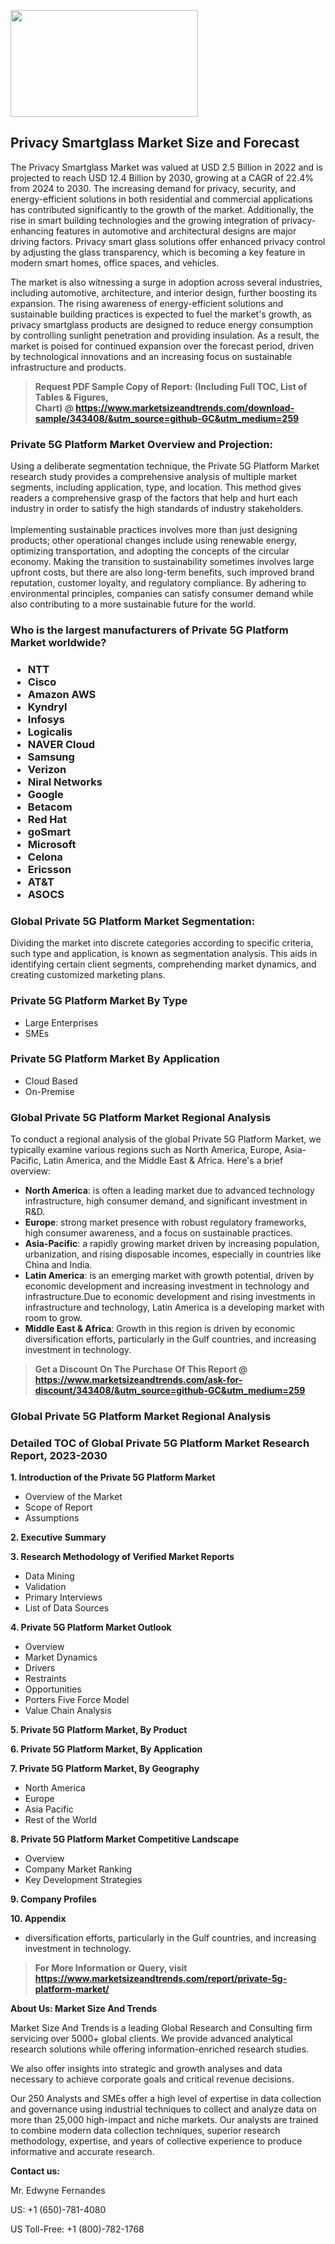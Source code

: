 <p><img class="alignnone size-medium wp-image-20088" src="https://ffe5etoiles.com/wp-content/uploads/2024/12/MST1-300x171.png" alt="" width="300" height="171" /></p><h2>Privacy Smartglass Market Size and Forecast</h2><p>The Privacy Smartglass Market was valued at USD 2.5 Billion in 2022 and is projected to reach USD 12.4 Billion by 2030, growing at a CAGR of 22.4% from 2024 to 2030. The increasing demand for privacy, security, and energy-efficient solutions in both residential and commercial applications has contributed significantly to the growth of the market. Additionally, the rise in smart building technologies and the growing integration of privacy-enhancing features in automotive and architectural designs are major driving factors. Privacy smart glass solutions offer enhanced privacy control by adjusting the glass transparency, which is becoming a key feature in modern smart homes, office spaces, and vehicles.</p><p>The market is also witnessing a surge in adoption across several industries, including automotive, architecture, and interior design, further boosting its expansion. The rising awareness of energy-efficient solutions and sustainable building practices is expected to fuel the market's growth, as privacy smartglass products are designed to reduce energy consumption by controlling sunlight penetration and providing insulation. As a result, the market is poised for continued expansion over the forecast period, driven by technological innovations and an increasing focus on sustainable infrastructure and products.</p></p><blockquote id="" class=""><strong>Request PDF Sample Copy of Report: (Including Full TOC, List of Tables &amp; Figures, Chart)&nbsp;@&nbsp;<strong><a href="https://www.marketsizeandtrends.com/download-sample/343408/&utm_source=github-GC&utm_medium=259" target="_blank">https://www.marketsizeandtrends.com/download-sample/343408/&utm_source=github-GC&utm_medium=259</a></strong></strong></blockquote><h3 id="" class="">Private 5G Platform Market&nbsp;Overview and Projection:</h3><p id="" class="">Using a deliberate segmentation technique, the Private 5G Platform Market research study provides a comprehensive analysis of multiple market segments, including application, type, and location. This method gives readers a comprehensive grasp of the factors that help and hurt each industry in order to satisfy the high standards of industry stakeholders. <br /> <br />Implementing sustainable practices involves more than just designing products; other operational changes include using renewable energy, optimizing transportation, and adopting the concepts of the circular economy. Making the transition to sustainability sometimes involves large upfront costs, but there are also long-term benefits, such improved brand reputation, customer loyalty, and regulatory compliance. By adhering to environmental principles, companies can satisfy consumer demand while also contributing to a more sustainable future for the world.</p><h3 id="" class="">Who is the largest manufacturers of&nbsp;Private 5G Platform Market worldwide?</h3><h3 class=""><p><ul><li>NTT </li><li> Cisco </li><li> Amazon AWS </li><li> Kyndryl </li><li> Infosys </li><li> Logicalis </li><li> NAVER Cloud </li><li> Samsung </li><li> Verizon </li><li> Niral Networks </li><li> Google </li><li> Betacom </li><li> Red Hat </li><li> goSmart </li><li> Microsoft </li><li> Celona </li><li> Ericsson </li><li> AT&T </li><li> ASOCS</li></ul></p></h3><h3 id="" class="">Global&nbsp;Private 5G Platform Market Segmentation:</h3><p id="" class="">Dividing the market into discrete categories according to specific criteria, such type and application, is known as segmentation analysis. This aids in identifying certain client segments, comprehending market dynamics, and creating customized marketing plans.</p><h3 id="" class="">Private 5G Platform Market&nbsp;By Type</h3><p><p><ul><li>Large Enterprises</li><li> SMEs</p></li></ul></p></p><h3 id="" class="">Private 5G Platform Market&nbsp;By Application</h3><p class=""><p><ul><li>Cloud Based</li><li> On-Premise</li></ul></p></p><h3 id="" class="">Global Private 5G Platform Market Regional Analysis</h3><p id="" class="">To conduct a regional analysis of the global Private 5G Platform Market, we typically examine various regions such as North America, Europe, Asia-Pacific, Latin America, and the Middle East &amp; Africa. Here's a brief overview:</p><ul><li><strong>North America</strong>: is often a leading market due to advanced technology infrastructure, high consumer demand, and significant investment in R&amp;D.</li><li><strong>Europe</strong>: strong market presence with robust regulatory frameworks, high consumer awareness, and a focus on sustainable practices.</li><li><strong>Asia-Pacific</strong>: a rapidly growing market driven by increasing population, urbanization, and rising disposable incomes, especially in countries like China and India.</li><li><strong>Latin America</strong>: is an emerging market with growth potential, driven by economic development and increasing investment in technology and infrastructure.Due to economic development and rising investments in infrastructure and technology, Latin America is a developing market with room to grow.</li><li><strong>Middle East &amp; Africa</strong>: Growth in this region is driven by economic diversification efforts, particularly in the Gulf countries, and increasing investment in technology.</li></ul><blockquote id="" class=""><strong>Get a Discount On The Purchase Of This Report @ <strong><a href="https://www.marketsizeandtrends.com/ask-for-discount/343408/&utm_source=github-GC&utm_medium=259" target="_blank">https://www.marketsizeandtrends.com/ask-for-discount/343408/&utm_source=github-GC&utm_medium=259</a></strong></strong></blockquote><h3 id="" class="">Global Private 5G Platform Market Regional Analysis</h3><h3 id="" class="">Detailed TOC of Global Private 5G Platform Market Research Report, 2023-2030</h3><p id="" class=""><strong>1. Introduction of the Private 5G Platform Market</strong></p><ul><li>Overview of the Market</li><li>Scope of Report</li><li>Assumptions</li></ul><p id="" class=""><strong>2. Executive Summary</strong></p><p id="" class=""><strong>3. Research Methodology of Verified Market Reports</strong></p><ul><li>Data Mining</li><li>Validation</li><li>Primary Interviews</li><li>List of Data Sources</li></ul><p id="" class=""><strong>4. Private 5G Platform Market Outlook</strong></p><ul><li>Overview</li><li>Market Dynamics</li><li>Drivers</li><li>Restraints</li><li>Opportunities</li><li>Porters Five Force Model</li><li>Value Chain Analysis</li></ul><p id="" class=""><strong>5. Private 5G Platform Market, By Product</strong></p><p id="" class=""><strong>6. Private 5G Platform Market, By Application</strong></p><p id="" class=""><strong>7. Private 5G Platform Market, By Geography</strong></p><ul><li>North America</li><li>Europe</li><li>Asia Pacific</li><li>Rest of the World</li></ul><p id="" class=""><strong>8. Private 5G Platform Market Competitive Landscape</strong></p><ul><li>Overview</li><li>Company Market Ranking</li><li>Key Development Strategies</li></ul><p id="" class=""><strong>9. Company Profiles</strong></p><p id="" class=""><strong>10. Appendix</strong></p><ul><li>diversification efforts, particularly in the Gulf countries, and increasing investment in technology.</li></ul><blockquote id="" class=""><strong>For More Information or Query, visit <strong><strong><a href="https://www.marketsizeandtrends.com/report/private-5g-platform-market/" target="_blank">https://www.marketsizeandtrends.com/report/private-5g-platform-market/</a></strong></strong></strong></blockquote><p id="" class=""><strong>About Us: Market Size And Trends</strong></p><p id="" class="">Market Size And Trends is a leading Global Research and Consulting firm servicing over 5000+ global clients. We provide advanced analytical research solutions while offering information-enriched research studies.</p><p id="" class="">We also offer insights into strategic and growth analyses and data necessary to achieve corporate goals and critical revenue decisions.</p><p id="" class="">Our 250 Analysts and SMEs offer a high level of expertise in data collection and governance using industrial techniques to collect and analyze data on more than 25,000 high-impact and niche markets. Our analysts are trained to combine modern data collection techniques, superior research methodology, expertise, and years of collective experience to produce informative and accurate research.</p><p id="" class=""><strong>Contact us:</strong></p><p id="" class="">Mr. Edwyne Fernandes</p><p id="" class="">US: +1 (650)-781-4080</p><p id="" class="">US Toll-Free: +1 (800)-782-1768</p>
